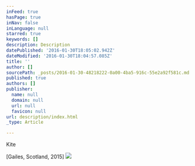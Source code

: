 ```yaml
---
inFeed: true
hasPage: true
inNav: false
inLanguage: null
starred: true
keywords: []
description: Description
datePublished: '2016-01-30T18:05:02.942Z'
dateModified: '2016-01-30T18:04:57.085Z'
title: ''
author: []
sourcePath: _posts/2016-01-30-48218222-0a00-4ba5-916c-55e2a92f581c.md
published: true
authors: []
publisher:
  name: null
  domain: null
  url: null
  favicon: null
url: description/index.html
_type: Article

---
```

Kite

\[Gailes, Scotland, 2015\]
![](https://the-grid-user-content.s3-us-west-2.amazonaws.com/0dd8f7bf-fdce-4f49-b4e7-aa2fde05bf9f.JPG)